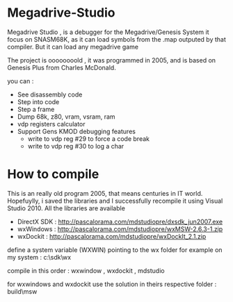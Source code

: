 # Megadrive-Studio

Megadrive Studio , is a debugger for the Megadrive/Genesis System
it focus on SNASM68K, as it can load symbols from the .map outputed by that compiler. But it can load any megadrive game

The project is oooooooold , it was programmed in 2005, and is based on Genesis Plus from Charles McDonald.

you can :
- See disassembly code
- Step into code
- Step a frame
- Dump 68k, z80, vram, vsram, ram
- vdp registers calculator 
- Support Gens KMOD debugging features 
	- write to vdp reg #29 to force a code break
    - write to vdp reg #30 to log a char

# How to compile
This is an really old program 2005, that means centuries in IT world.
Hopefuylly, i saved the libraries and I successfully recompile it using Visual Studio 2010. All the libraries are available

- DirectX SDK : http://pascalorama.com/mdstudiopre/dxsdk_jun2007.exe
- wxWindows : http://pascalorama.com/mdstudiopre/wxMSW-2.6.3-1.zip
- wxDockit : http://pascalorama.com/mdstudiopre/wxDockIt_2.1.zip

define a system variable (WXWIN) pointing to the wx folder
for example on my system : c:\sdk\wx

compile in this order : wxwindow , wxdockit , mdstudio

for wxwindows and wxdockit use the solution in theirs respective folder : build\msw